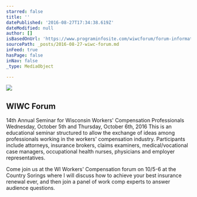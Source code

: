 ```yaml
---
starred: false
title: ''
datePublished: '2016-08-27T17:34:38.619Z'
dateModified: null
author: []
isBasedOnUrl: 'https://www.programinfosite.com/wiwcforum/forum-information/'
sourcePath: _posts/2016-08-27-wiwc-forum.md
inFeed: true
hasPage: false
inNav: false
_type: MediaObject

---
```

<article style=""><img src="http://www.programinfosite.com/wiwcforum/files/2015/02/Exterior_Country-300x200.jpg" /><h1>WIWC Forum</h1><p>14th Annual Seminar for Wisconsin Workers' Compensation Professionals Wednesday, October 5th and Thursday, October 6th, 2016 This is an educational seminar structured to allow the exchange of ideas among professionals working in the workers' compensation industry. Participants include attorneys, insurance brokers, claims examiners, medical/vocational case managers, occupational health nurses, physicians and employer representatives.</p></article>

Come join us at the WI Workers' Compensation forum on 10/5-6 at the Country Sorings where I will discuss how to achieve your best insurance renewal ever, and then join a panel of work comp experts to answer audience questions.